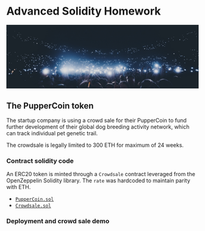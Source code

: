 # Advanced Solidity Homework

![crowd](Images/crowd.png)

## The PupperCoin token

The startup company is using a crowd sale for their PupperCoin to fund further development of their global dog breeding activity network, which can track individual pet genetic trail.

The crowdsale is legally limited to 300 ETH for maximum of 24 weeks.

### Contract solidity code

An ERC20 token is minted through a `Crowdsale` contract leveraged from the OpenZeppelin Solidity library. The `rate` was hardcoded to maintain parity with ETH.
* [`PupperCoin.sol`](PupperCoin.sol)
* [`Crowdsale.sol`](Crowdsale.sol)

### Deployment and crowd sale demo
